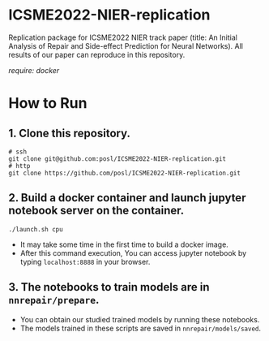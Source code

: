# ICSME2022-NIER-replication
Replication package for ICSME2022 NIER track paper (title: An Initial Analysis of Repair and Side-effect Prediction for Neural Networks).
All results of our paper can reproduce in this repository.

*require: docker*
# How to Run
## 1. Clone this repository.
```shell
# ssh
git clone git@github.com:posl/ICSME2022-NIER-replication.git
# http
git clone https://github.com/posl/ICSME2022-NIER-replication.git
```

## 2. Build a docker container and launch jupyter notebook server on the container.
```shell
./launch.sh cpu
```
- It may take some time in the first time to build a docker image.
- After this command execution, You can access jupyter notebook by typing `localhost:8888` in your browser.

## 3. The notebooks to train models are in `nnrepair/prepare`.
- You can obtain our studied trained models by running these notebooks.
- The models trained in these scripts are saved in `nnrepair/models/saved`.
